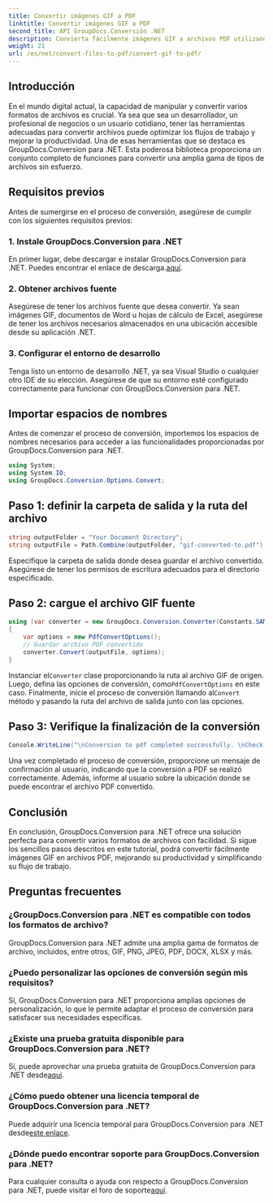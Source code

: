 ```yaml
---
title: Convertir imágenes GIF a PDF
linktitle: Convertir imágenes GIF a PDF
second_title: API GroupDocs.Conversión .NET
description: Convierta fácilmente imágenes GIF a archivos PDF utilizando GroupDocs.Conversion para .NET. Mejore la productividad con esta solución perfecta.
weight: 21
url: /es/net/convert-files-to-pdf/convert-gif-to-pdf/
---
```

## Introducción
En el mundo digital actual, la capacidad de manipular y convertir varios formatos de archivos es crucial. Ya sea que sea un desarrollador, un profesional de negocios o un usuario cotidiano, tener las herramientas adecuadas para convertir archivos puede optimizar los flujos de trabajo y mejorar la productividad. Una de esas herramientas que se destaca es GroupDocs.Conversion para .NET. Esta poderosa biblioteca proporciona un conjunto completo de funciones para convertir una amplia gama de tipos de archivos sin esfuerzo.
## Requisitos previos
Antes de sumergirse en el proceso de conversión, asegúrese de cumplir con los siguientes requisitos previos:
### 1. Instale GroupDocs.Conversion para .NET
 En primer lugar, debe descargar e instalar GroupDocs.Conversion para .NET. Puedes encontrar el enlace de descarga.[aquí](https://releases.groupdocs.com/conversion/net/).
### 2. Obtener archivos fuente
Asegúrese de tener los archivos fuente que desea convertir. Ya sean imágenes GIF, documentos de Word u hojas de cálculo de Excel, asegúrese de tener los archivos necesarios almacenados en una ubicación accesible desde su aplicación .NET.
### 3. Configurar el entorno de desarrollo
Tenga listo un entorno de desarrollo .NET, ya sea Visual Studio o cualquier otro IDE de su elección. Asegúrese de que su entorno esté configurado correctamente para funcionar con GroupDocs.Conversion para .NET.

## Importar espacios de nombres
Antes de comenzar el proceso de conversión, importemos los espacios de nombres necesarios para acceder a las funcionalidades proporcionadas por GroupDocs.Conversion para .NET.
```csharp
using System;
using System.IO;
using GroupDocs.Conversion.Options.Convert;
```

## Paso 1: definir la carpeta de salida y la ruta del archivo
```csharp
string outputFolder = "Your Document Directory";
string outputFile = Path.Combine(outputFolder, "gif-converted-to.pdf");
```
Especifique la carpeta de salida donde desea guardar el archivo convertido. Asegúrese de tener los permisos de escritura adecuados para el directorio especificado.
## Paso 2: cargue el archivo GIF fuente
```csharp
using (var converter = new GroupDocs.Conversion.Converter(Constants.SAMPLE_GIF))
{
    var options = new PdfConvertOptions();
    // Guardar archivo PDF convertido
    converter.Convert(outputFile, options);
}
```
 Instanciar el`Converter` clase proporcionando la ruta al archivo GIF de origen. Luego, defina las opciones de conversión, como`PdfConvertOptions` en este caso. Finalmente, inicie el proceso de conversión llamando al`Convert` método y pasando la ruta del archivo de salida junto con las opciones.
## Paso 3: Verifique la finalización de la conversión
```csharp
Console.WriteLine("\nConversion to pdf completed successfully. \nCheck output in {0}", outputFolder);
```
Una vez completado el proceso de conversión, proporcione un mensaje de confirmación al usuario, indicando que la conversión a PDF se realizó correctamente. Además, informe al usuario sobre la ubicación donde se puede encontrar el archivo PDF convertido.

## Conclusión
En conclusión, GroupDocs.Conversion para .NET ofrece una solución perfecta para convertir varios formatos de archivos con facilidad. Si sigue los sencillos pasos descritos en este tutorial, podrá convertir fácilmente imágenes GIF en archivos PDF, mejorando su productividad y simplificando su flujo de trabajo.
## Preguntas frecuentes
### ¿GroupDocs.Conversion para .NET es compatible con todos los formatos de archivo?
GroupDocs.Conversion para .NET admite una amplia gama de formatos de archivo, incluidos, entre otros, GIF, PNG, JPEG, PDF, DOCX, XLSX y más.
### ¿Puedo personalizar las opciones de conversión según mis requisitos?
Sí, GroupDocs.Conversion para .NET proporciona amplias opciones de personalización, lo que le permite adaptar el proceso de conversión para satisfacer sus necesidades específicas.
### ¿Existe una prueba gratuita disponible para GroupDocs.Conversion para .NET?
 Sí, puede aprovechar una prueba gratuita de GroupDocs.Conversion para .NET desde[aquí](https://releases.groupdocs.com/).
### ¿Cómo puedo obtener una licencia temporal de GroupDocs.Conversion para .NET?
 Puede adquirir una licencia temporal para GroupDocs.Conversion para .NET desde[este enlace](https://purchase.groupdocs.com/temporary-license/).
### ¿Dónde puedo encontrar soporte para GroupDocs.Conversion para .NET?
 Para cualquier consulta o ayuda con respecto a GroupDocs.Conversion para .NET, puede visitar el foro de soporte[aquí](https://forum.groupdocs.com/c/conversion/11).